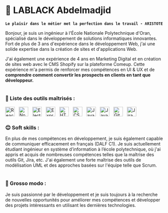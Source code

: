# 👋 LABLACK Abdelmadjid

**` Le plaisir dans le métier met la perfection dans le travail - ARISTOTE `**

Bonjour, je suis un ingénieur à l'École Nationale Polytechnique d'Oran, spécialisé dans le développement de solutions informatiques innovantes. Fort de plus de 3 ans d'expérience dans le développement Web, j'ai une solide expertise dans la création de sites et d'applications Web.

J'ai également une expérience de 4 ans en Marketing Digital et en création de sites web avec le CMS Shopify sur la plateforme Comeup. Cette expérience m'a permis de renforcer mes compétences en UI & UX et de <strong>comprendre comment convertir les prospects en clients en tant que développeur.</strong>

#

### 🧰 Liste des outils maîtrisés :

<img align='left' alt='React' width='30px' style='padding-right:10px;' src='https://cdn.jsdelivr.net/gh/devicons/devicon/icons/react/react-original.svg'/>
<img align='left' alt='Node' width='30px' style='padding-right:10px;' src='https://cdn.jsdelivr.net/gh/devicons/devicon/icons/nodejs/nodejs-plain.svg'/>
<img align='left' alt='Electron' width='30px' style='padding-right:10px;' src='https://cdn.jsdelivr.net/gh/devicons/devicon/icons/electron/electron-original.svg'/>
<img align='left' alt='Express' width='30px' style='padding-right:10px;' src='https://cdn.jsdelivr.net/gh/devicons/devicon/icons/express/express-original.svg'/>
<img align='left' alt='HTML5' width='30px' style='padding-right:10px;' src='https://cdn.jsdelivr.net/gh/devicons/devicon/icons/html5/html5-plain.svg'/>
<img align='left' alt='CSS3' width='30px' style='padding-right:10px;' src='https://cdn.jsdelivr.net/gh/devicons/devicon/icons/css3/css3-plain.svg'/>
<img align='left' alt='JavaScript' width='30px' style='padding-right:10px;' src='https://cdn.jsdelivr.net/gh/devicons/devicon/icons/javascript/javascript-plain.svg'/>
<img align='left' alt='JavaScript' width='30px' style='padding-right:10px;' src='https://cdn.jsdelivr.net/gh/devicons/devicon/icons/tailwindcss/tailwindcss-plain.svg'/>
<img align='left' alt='GitHub' width='30px' style='padding-right:10px;' src='https://cdn.jsdelivr.net/gh/devicons/devicon/icons/github/github-original.svg'/>
<img align='left' alt='Jira' width='30px' style='padding-right:10px;' src='https://cdn.jsdelivr.net/gh/devicons/devicon/icons/jira/jira-original.svg'/>
<br />

#

### 😊 Soft skills :

En plus de mes compétences en développement, je suis également capable de communiquer efficacement en français (DALF C1). Je suis actuellement étudiant ingénieur en système d’information à l’école polytechnique, où j'ai appris et acquis de nombreuses compétences telles que la maîtrise des outils Git, Jira, etc. J'ai également une forte maîtrise des outils de modélisation UML et des approches basées sur l'équipe telle que Scrum.

#

### 💭 Grosso modo :

Je suis passionné par le développement et je suis toujours à la recherche de nouvelles opportunités pour améliorer mes compétences et développer des projets intéressants en utilisant les dernières technologies.
